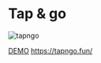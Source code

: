 # Tap & go

![tapngo](https://github.com/TeamHeimdallr/SWF2023_TeamHeimdallr/assets/22542483/b3ca0d16-4ad1-4274-8817-d18883c6f0fa)

[DEMO](https://tapngo.fun/) https://tapngo.fun/
